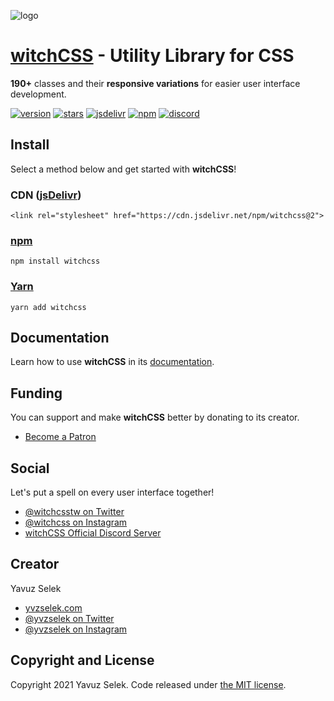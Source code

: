 ![logo](https://repository-images.githubusercontent.com/303386677/88c8347b-8b2d-4c29-b365-e759bd2841b1)

# [witchCSS](http://www.witchcss.com) - Utility Library for CSS
**190+** classes and their **responsive variations** for easier user interface development.

[![version](https://img.shields.io/static/v1?label=version&message=2.0.2&color=ff3855&style=flat-square)](https://github.com/yvzselek/witchcss/tags)
[![stars](https://img.shields.io/github/stars/yvzselek/witchcss?color=ff3855&label=stars&style=flat-square)](https://github.com/yvzselek/witchcss/stargazers)
[![jsdelivr](https://img.shields.io/jsdelivr/npm/hm/witchcss?color=ff3855&style=flat-square)](https://jsdelivr.com/package/npm/witchcss)
[![npm](https://img.shields.io/npm/dm/witchcss?color=ff3855&label=npm&style=flat-square)](https://npmjs.com/package/witchcss)
[![discord](https://img.shields.io/discord/636213115016708096?color=ff3855&label=discord&style=flat-square)](https://discord.gg/TGXRK6699H)

## Install
Select a method below and get started with **witchCSS**!
### CDN ([jsDelivr](https://jsdelivr.com/package/npm/witchcss))
```
<link rel="stylesheet" href="https://cdn.jsdelivr.net/npm/witchcss@2">
```

### [npm](https://npmjs.com/package/witchcss)
```
npm install witchcss
```

### [Yarn](https://yarnpkg.com/package/witchcss)
```
yarn add witchcss
```

## Documentation
Learn how to use **witchCSS** in its [documentation](DOCUMENTATION.md).

## Funding
You can support and make **witchCSS** better by donating to its creator.
- [Become a Patron](https://patreon.com/yvzselek)

## Social
Let's put a spell on every user interface together!
- [@witchcsstw on Twitter](https://twitter.com/witchcsstw)
- [@witchcss on Instagram](https://instagram.com/witchcss)
- [witchCSS Official Discord Server](https://discord.gg/TGXRK6699H)

## Creator
Yavuz Selek
- [yvzselek.com](http://www.yvzselek.com)
- [@yvzselek on Twitter](https://twitter.com/yvzselek)
- [@yvzselek on Instagram](https://instagram.com/yvzselek)

## Copyright and License
Copyright 2021 Yavuz Selek. Code released under [the MIT license](LICENSE.txt).